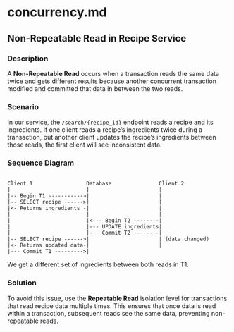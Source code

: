 # concurrency.md

## Non-Repeatable Read in Recipe Service

### Description

A **Non-Repeatable Read** occurs when a transaction reads the same data twice and gets different results because another concurrent transaction modified and committed that data in between the two reads.

### Scenario

In our service, the `/search/{recipe_id}` endpoint reads a recipe and its ingredients. If one client reads a recipe’s ingredients twice during a transaction, but another client updates the recipe’s ingredients between those reads, the first client will see inconsistent data.

### Sequence Diagram

```

Client 1                 Database               Client 2
|                        |                      |
|-- Begin T1 ----------->|                      |
|-- SELECT recipe ------>|                      |
|<- Returns ingredients -|                      |
|                        |                      |
|                        |<--- Begin T2 --------|
|                        |--- UPDATE ingredients|
|                        |--- Commit T2 --------|
|-- SELECT recipe ------>|                      | (data changed)
|<- Returns updated data-|                      |
|--- Commit T1 --------->|

```

We get a different set of ingredients between both reads in T1.

### Solution

To avoid this issue, use the **Repeatable Read** isolation level for transactions that read recipe data multiple times. This ensures that once data is read within a transaction, subsequent reads see the same data, preventing non-repeatable reads.

